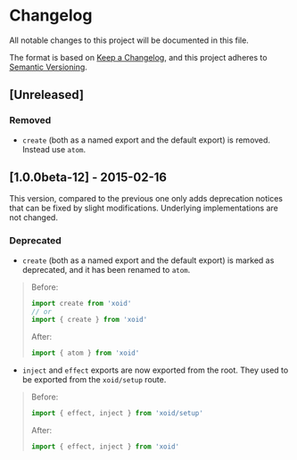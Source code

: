# Changelog

All notable changes to this project will be documented in this file.

The format is based on [Keep a Changelog](https://keepachangelog.com/en/1.1.0/),
and this project adheres to [Semantic Versioning](https://semver.org/spec/v2.0.0.html).

## [Unreleased]

### Removed
- `create` (both as a named export and the default export) is removed. Instead use `atom`.


## [1.0.0beta-12] - 2015-02-16

This version, compared to the previous one only adds deprecation notices that can be fixed by slight modifications. Underlying implementations are not changed.

### Deprecated

- `create` (both as a named export and the default export) is marked as deprecated, and it has been renamed to `atom`.
> Before:
> ```js
> import create from 'xoid'
>// or
> import { create } from 'xoid'
> ```
> After:
> ```js
> import { atom } from 'xoid'
> ```
- `inject` and `effect` exports are now exported from the root. They used to be exported from the `xoid/setup` route.
> Before:
> ```js
> import { effect, inject } from 'xoid/setup'
> ```
> After:
> ```js
> import { effect, inject } from 'xoid'
> ```
